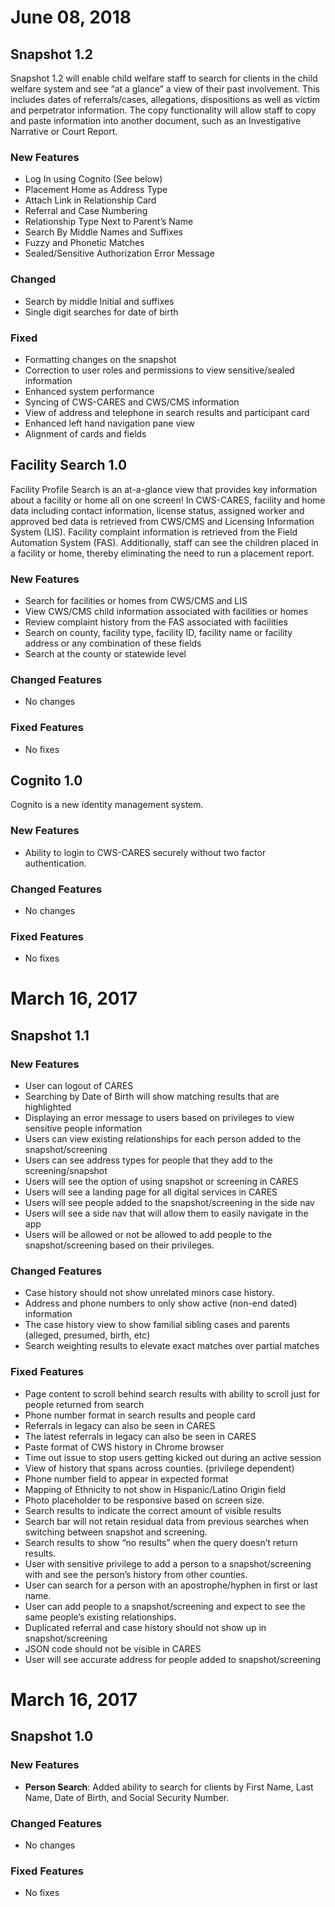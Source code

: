 # June 08, 2018

##  Snapshot 1.2
Snapshot 1.2 will enable child welfare staff to search for clients in the child welfare system and see “at a glance” a view of their past involvement. This includes dates of referrals/cases, allegations, dispositions as well as victim and perpetrator information. The copy functionality will allow staff to copy and paste information into another document, such as an Investigative Narrative or Court Report.
### New Features
- Log In using Cognito (See below)
- Placement Home as Address Type
- Attach Link in Relationship Card 
- Referral and Case Numbering
- Relationship Type Next to Parent’s Name
- Search By Middle Names and Suffixes
- Fuzzy and Phonetic Matches
- Sealed/Sensitive Authorization Error Message
### Changed
- Search by middle Initial and suffixes
- Single digit searches for date of birth
### Fixed
- Formatting changes on the snapshot
- Correction to user roles and permissions to view sensitive/sealed information 
- Enhanced system performance
- Syncing of CWS-CARES and CWS/CMS information
- View of address and telephone in search results and participant card
- Enhanced left hand navigation pane view 
- Alignment of cards and fields

## Facility Search 1.0
Facility Profile Search is an at-a-glance view that provides key information about a facility or home all on one screen! In CWS-CARES, facility and home data including contact information, license status, assigned worker and approved bed data is retrieved from CWS/CMS and Licensing Information System (LIS). Facility complaint information is retrieved from the Field Automation System (FAS). Additionally, staff can see the children placed in a facility or home, thereby eliminating the need to run a placement report.
### New Features
-	Search for facilities or homes from CWS/CMS and LIS
-	View CWS/CMS child information associated with facilities or homes
-	Review complaint history from the FAS associated with facilities
-	Search on county, facility type, facility ID, facility name or facility address or any combination of these fields 
-	Search at the county or statewide level
### Changed Features
- No changes
### Fixed Features
- No fixes

## Cognito 1.0
Cognito is a new identity management system. 
### New Features
-	Ability to login to CWS-CARES securely without two factor authentication.
### Changed Features
- No changes
### Fixed Features
- No fixes

# March 16, 2017

##  Snapshot 1.1
### New Features
- User can logout of CARES
- Searching by Date of Birth will show matching results that are highlighted
- Displaying an error message to users based on privileges to view sensitive people information
- Users can view existing relationships for each person added to the snapshot/screening
- Users can see address types for people that they add to the screening/snapshot
- Users will see the option of using snapshot or screening in CARES
- Users will see a landing page for all digital services in CARES
- Users will see people added to the snapshot/screening in the side nav
- Users will see a side nav that will allow them to easily navigate in the app
- Users will be allowed or not be allowed to add people to the snapshot/screening based on their privileges.
### Changed Features
- Case history should not show unrelated minors case history. 
- Address and phone numbers to only show active (non-end dated) information
- The case history view to show familial sibling cases and parents (alleged, presumed, birth, etc)
- Search weighting results to elevate exact matches over partial matches
### Fixed Features
- Page content to scroll behind search results with ability to scroll just for people returned from search
- Phone number format in search results and people card
- Referrals in legacy can also be seen in CARES
- The latest referrals in legacy can also be seen in CARES
- Paste format of CWS history in Chrome browser
- Time out issue to stop users getting kicked out during an active session
- View of history that spans across counties. (privilege dependent)
- Phone number field to appear in expected format
- Mapping of Ethnicity to not show in Hispanic/Latino Origin field
- Photo placeholder to be responsive based on screen size.
- Search results to indicate the correct amount of visible results
- Search bar will not retain residual data from previous searches when switching between snapshot and screening. 
- Search results to show “no results” when the query doesn’t return results.
- User with sensitive privilege to add a person to a snapshot/screening with and see the person’s history from other counties. 
- User can search for a person with an apostrophe/hyphen in first or last name. 
- User can add people to a snapshot/screening and expect to see the same people’s existing relationships.
- Duplicated referral and case history should not show up in snapshot/screening
- JSON code should not be visible in CARES
- User will see accurate address for people added to snapshot/screening

# March 16, 2017

##  Snapshot 1.0
### New Features
- **Person Search**:  Added ability to search for clients by First Name, Last Name, Date of Birth, and Social Security Number.
### Changed Features
- No changes
### Fixed Features
- No fixes

